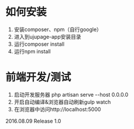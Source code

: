 # 如何安装
1. 安装composer、npm（自行google）
2. 进入到ujupage-app安装目录
3. 运行composer install
4. 运行npm install

# 前端开发/测试
1. 启动开发服务器 php artisan serve --host 0.0.0.0
2. 开启自动编译&浏览器自动刷新gulp watch
3. 在浏览器中访问http://localhost:5000


2016.08.09 Release 1.0 